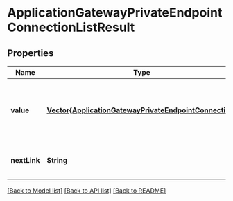 # ApplicationGatewayPrivateEndpointConnectionListResult


## Properties
Name | Type | Description | Notes
------------ | ------------- | ------------- | -------------
**value** | [**Vector{ApplicationGatewayPrivateEndpointConnection}**](ApplicationGatewayPrivateEndpointConnection.md) | List of private endpoint connections on an application gateway. | [optional] [default to nothing]
**nextLink** | **String** | URL to get the next set of results. | [optional] [default to nothing]


[[Back to Model list]](../README.md#models) [[Back to API list]](../README.md#api-endpoints) [[Back to README]](../README.md)


